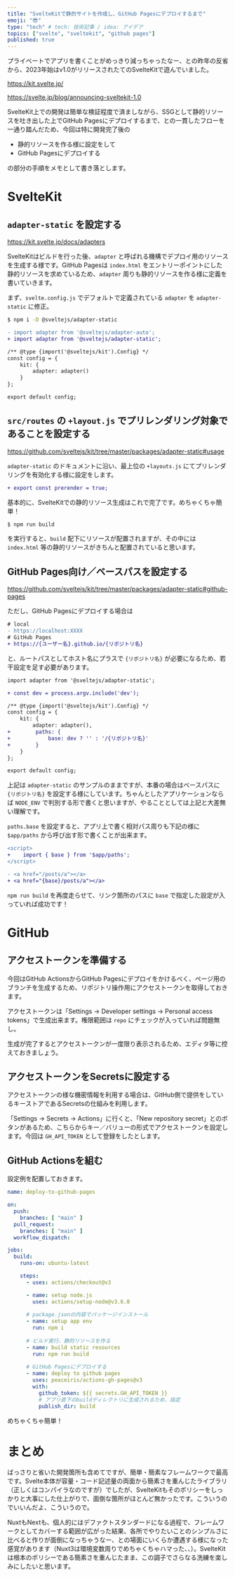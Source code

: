 ```yaml
---
title: "SvelteKitで静的サイトを作成し、GitHub Pagesにデプロイするまで"
emoji: "😎"
type: "tech" # tech: 技術記事 / idea: アイデア
topics: ["svelte", "sveltekit", "github pages"]
published: true
---
```


プライベートでアプリを書くことがめっきり減っちゃったなー、との昨年の反省から、2023年始はv1.0がリリースされたてのSvelteKitで遊んでいました。

https://kit.svelte.jp/

https://svelte.jp/blog/announcing-sveltekit-1.0

SvelteKit上での開発は簡単な検証程度で済ましながら、SSGとして静的リソースを吐き出した上でGitHub Pagesにデプロイするまで、との一貫したフローを一通り踏んだため、今回は特に開発完了後の

- 静的リソースを作る様に設定をして
- GitHub Pagesにデプロイする

の部分の手順をメモとして書き落とします。

# SvelteKit

## `adapter-static` を設定する

https://kit.svelte.jp/docs/adapters

SvelteKitはビルドを行った後、`adapter` と呼ばれる機構でデプロイ用のリソースを生成する様です。GitHub Pagesは `index.html` をエントリーポイントにした静的リソースを求めているため、`adapter` 周りも静的リソースを作る様に定義を書いていきます。

まず、`svelte.config.js` でデフォルトで定義されている `adapter` を `adapter-static` に修正。

```bash
$ npm i -D @sveltejs/adapter-static
```

```diff js:svelte.config.js
- import adapter from '@sveltejs/adapter-auto';
+ import adapter from '@sveltejs/adapter-static';

/** @type {import('@sveltejs/kit').Config} */
const config = {
    kit: {
        adapter: adapter()
    }
};

export default config;
```

## `src/routes` の `+layout.js` でプリレンダリング対象であることを設定する

https://github.com/sveltejs/kit/tree/master/packages/adapter-static#usage

`adapter-static` のドキュメントに沿い、最上位の `+layouts.js` にてプリレンダリングを有効化する様に設定をします。

```diff js:src/routes/+layouts.js
+ export const prerender = true;
```

基本的に、SvelteKitでの静的リソース生成はこれで完了です。めちゃくちゃ簡単！

```bash
$ npm run build
```

を実行すると、`build` 配下にリソースが配置されますが、その中には `index.html` 等の静的リソースがきちんと配置されていると思います。

## GitHub Pages向け／ベースパスを設定する

https://github.com/sveltejs/kit/tree/master/packages/adapter-static#github-pages

ただし、GitHub Pagesにデプロイする場合は

```diff txt
# local
- https://localhost:XXXX
# GitHub Pages
+ https://{ユーザー名}.github.io/{リポジトリ名}
```

と、ルートパスとしてホスト名にプラスで `{リポジトリ名}` が必要になるため、若干設定を足す必要があります。

```diff js:svelte.config.js
import adapter from '@sveltejs/adapter-static';

+ const dev = process.argv.include('dev');

/** @type {import('@sveltejs/kit').Config} */
const config = {
    kit: {
        adapter: adapter(),
+        paths: {
+            base: dev ? '' : '/{リポジトリ名}'
+        }
    }
};

export default config;
```

上記は `adapter-static` のサンプルのままですが、本番の場合はベースパスに `{リポジトリ名}` を設定する様にしています。ちゃんとしたアプリケーションならば `NODE_ENV` で判別する形で書くと思いますが、やることとしては上記と大差無い理解です。

`paths.base` を設定すると、アプリ上で書く相対パス周りも下記の様に `$app/paths` から呼び出す形で書くことが出来ます。

```diff svelte:sample.svelte
<script>
+    import { base } from '$app/paths';
</script>

- <a href="/posts/a"></a>
+ <a href="{base}/posts/a"></a>
```

`npm run build` を再度走らせて、リンク箇所のパスに `base` で指定した設定が入っていれば成功です！

# GitHub

## アクセストークンを準備する

今回はGitHub ActionsからGitHub Pagesにデプロイをかけるべく、ページ用のブランチを生成するため、リポジトリ操作用にアクセストークンを取得しておきます。

アクセストークンは「Settings -> Developer settings -> Personal access tokens」で生成出来ます。権限範囲は `repo` にチェックが入っていれば問題無し。

生成が完了するとアクセストークンが一度限り表示されるため、エディタ等に控えておきましょう。

## アクセストークンをSecretsに設定する

アクセストークンの様な機密情報を利用する場合は、GitHub側で提供をしているキーストアであるSecretsの仕組みを利用します。

「Settings -> Secrets -> Actions」に行くと、「New repository secret」とのボタンがあるため、こちらからキー／バリューの形式でアクセストークンを設定します。今回は `GH_API_TOKEN` として登録をしたとします。

## GitHub Actionsを組む

設定例を配置しておきます。

```yaml:deploy-to-github-pages.yml
name: deploy-to-github-pages

on:
  push:
    branches: [ "main" ]
  pull_request:
    branches: [ "main" ]
  workflow_dispatch:

jobs:
  build:
    runs-on: ubuntu-latest

    steps:
      - uses: actions/checkout@v3

      - name: setup node.js
        uses: actions/setup-node@v3.6.0
      
      # package.jsonの内容でパッケージインストール
      - name: setup app env
        run: npm i
      
      # ビルド実行、静的リソースを作る
      - name: build static resources
        run: npm run build
          
      # GitHub Pagesにデプロイする
      - name: deploy to github pages
        uses: peaceiris/actions-gh-pages@v3
        with:
          github_token: ${{ secrets.GH_API_TOKEN }}
          # アプリ直下のbuildディレクトリに生成されるため、指定
          publish_dir: build
```

めちゃくちゃ簡単！

# まとめ

ばっさりと省いた開発箇所も含めてですが、簡単・簡素なフレームワークで最高です。Svelte本体が容量・コード記述量の両面から簡素さを重んじたライブラリ（正しくはコンパイラなのですが）でしたが、SvelteKitもそのポリシーをしっかりと大事にした仕上がりで、面倒な箇所がほとんど無かったです。こういうのでいいんだよ、こういうので。

NuxtもNextも、個人的にはデファクトスタンダードになる過程で、フレームワークとしてカバーする範囲が広がった結果、各所でやりたいことのシンプルさに比べると作りが面倒になっちゃうなー、との場面にいくらか遭遇する様になった感覚があります（Nuxt3は環境変数周りでめちゃくちゃハマった、、）。SvelteKitは根本のポリシーである簡素さを重んじたまま、この調子でさらなる洗練を楽しみにしたいと思います。